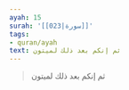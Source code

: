 ```yaml
---
ayah: 15
surah: '[[023|سورة]]'
tags:
- quran/ayah
text: ثم إنكم بعد ذلك لميتون
---
```

> ثم إنكم بعد ذلك لميتون

